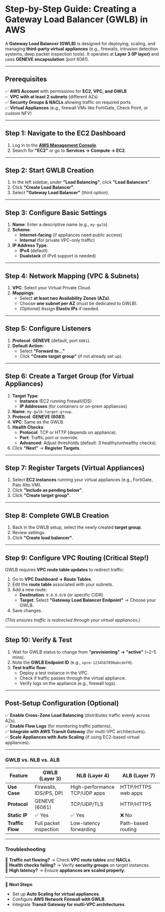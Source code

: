 # **Step-by-Step Guide: Creating a Gateway Load Balancer (GWLB) in AWS**  

A **Gateway Load Balancer (GWLB)** is designed for deploying, scaling, and managing **third-party virtual appliances** (e.g., firewalls, intrusion detection systems, deep packet inspection tools). It operates at **Layer 3 (IP layer)** and uses **GENEVE encapsulation** (port 6081).  

---

## **Prerequisites**  
✅ **AWS Account** with permissions for **EC2, VPC, and GWLB**  
✅ **VPC with at least 2 subnets** (different AZs)  
✅ **Security Groups & NACLs** allowing traffic on required ports  
✅ **Virtual Appliances** (e.g., firewall VMs like FortiGate, Check Point, or custom NFV)  

---

## **Step 1: Navigate to the EC2 Dashboard**  
1. Log in to the **[AWS Management Console](https://aws.amazon.com/)**.  
2. Search for **"EC2"** or go to **Services → Compute → EC2**.  

---

## **Step 2: Start GWLB Creation**  
1. In the left sidebar, under **"Load Balancing"**, click **"Load Balancers"**.  
2. Click **"Create Load Balancer"**.  
3. Select **"Gateway Load Balancer"** (third option).  

---

## **Step 3: Configure Basic Settings**  
1. **Name**: Enter a descriptive name (e.g., `my-gwlb`).  
2. **Scheme**:  
   - **Internet-facing** (if appliances need public access)  
   - **Internal** (for private VPC-only traffic)  
3. **IP Address Type**:  
   - **IPv4** (default)  
   - **Dualstack** (if IPv6 support is needed)  

---

## **Step 4: Network Mapping (VPC & Subnets)**  
1. **VPC**: Select your Virtual Private Cloud.  
2. **Mappings**:  
   - Select **at least two Availability Zones (AZs)**.  
   - Choose **one subnet per AZ** (must be dedicated to GWLB).  
   - *(Optional)* Assign **Elastic IPs** if needed.  

---

## **Step 5: Configure Listeners**  
1. **Protocol**: **GENEVE** (default, port `6081`).  
2. **Default Action**:  
   - Select **"Forward to..."**  
   - Click **"Create target group"** (if not already set up).  

---

## **Step 6: Create a Target Group (for Virtual Appliances)**  
1. **Target Type**:  
   - **Instance** (EC2 running firewall/IDS)  
   - **IP Addresses** (for containers or on-prem appliances)  
2. **Name**: `my-gwlb-target-group`.  
3. **Protocol**: **GENEVE (6081)**.  
4. **VPC**: Same as the GWLB.  
5. **Health Checks**:  
   - **Protocol**: TCP or HTTP (depends on appliance).  
   - **Port**: Traffic port or override.  
   - **Advanced**: Adjust thresholds (default: 3 healthy/unhealthy checks).  
6. Click **"Next"** → **Register Targets**.  

---

## **Step 7: Register Targets (Virtual Appliances)**  
1. Select **EC2 instances** running your virtual appliances (e.g., FortiGate, Palo Alto VM).  
2. Click **"Include as pending below"**.  
3. Click **"Create target group"**.  

---

## **Step 8: Complete GWLB Creation**  
1. Back in the GWLB setup, select the newly created **target group**.  
2. Review settings.  
3. Click **"Create load balancer"**.  

---

## **Step 9: Configure VPC Routing (Critical Step!)**  
GWLB requires **VPC route table updates** to redirect traffic:  
1. Go to **VPC Dashboard → Route Tables**.  
2. Edit the **route table** associated with your subnets.  
3. Add a new route:  
   - **Destination**: `0.0.0.0/0` (or specific CIDR).  
   - **Target**: Select **"Gateway Load Balancer Endpoint"** → Choose your GWLB.  
4. Save changes.  

*(This ensures traffic is redirected through your virtual appliances.)*  

---

## **Step 10: Verify & Test**  
1. Wait for GWLB status to change from **"provisioning" → "active"** (~2-5 mins).  
2. Note the **GWLB Endpoint ID** (e.g., `vpce-1234567890abcdef0`).  
3. **Test traffic flow**:  
   - Deploy a test instance in the VPC.  
   - Check if traffic passes through the virtual appliance.  
   - Verify logs on the appliance (e.g., firewall logs).  

---

## **Post-Setup Configuration (Optional)**  
✅ **Enable Cross-Zone Load Balancing** (distributes traffic evenly across AZs).  
✅ **Enable Flow Logs** (for monitoring traffic patterns).  
✅ **Integrate with AWS Transit Gateway** (for multi-VPC architectures).  
✅ **Scale Appliances with Auto Scaling** (if using EC2-based virtual appliances).  

---

### **GWLB vs. NLB vs. ALB**  
| Feature          | GWLB (Layer 3) | NLB (Layer 4) | ALB (Layer 7) |
|------------------|---------------|--------------|--------------|
| **Use Case**     | Firewalls, IDS/IPS, DPI | High-performance TCP/UDP apps | HTTP/HTTPS web apps |
| **Protocol**     | GENEVE (6081) | TCP/UDP/TLS  | HTTP/HTTPS   |
| **Static IP**    | ✅ Yes        | ✅ Yes       | ❌ No        |
| **Traffic Flow** | Full packet inspection | Low-latency forwarding | Path-based routing |

---

### **Troubleshooting**  
🔹 **Traffic not flowing?** → Check **VPC route tables** and **NACLs**.  
🔹 **Health checks failing?** → Verify **security groups** on target instances.  
🔹 **High latency?** → Ensure **appliances are scaled properly**.  

---

🚀 **Next Steps**:  
- Set up **Auto Scaling for virtual appliances**.  
- Configure **AWS Network Firewall with GWLB**.  
- Integrate **Transit Gateway for multi-VPC architectures**.  
